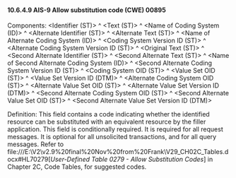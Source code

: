 #### 10.6.4.9 AIS-9 Allow substitution code (CWE) 00895

Components: &lt;Identifier (ST)> ^ &lt;Text (ST)> ^ &lt;Name of Coding System (ID)> ^ &lt;Alternate Identifier (ST)> ^ &lt;Alternate Text (ST)> ^ &lt;Name of Alternate Coding System (ID)> ^ &lt;Coding System Version ID (ST)> ^ &lt;Alternate Coding System Version ID (ST)> ^ &lt;Original Text (ST)> ^ &lt;Second Alternate Identifier (ST)> ^ &lt;Second Alternate Text (ST)> ^ &lt;Name of Second Alternate Coding System (ID)> ^ &lt;Second Alternate Coding System Version ID (ST)> ^ &lt;Coding System OID (ST)> ^ &lt;Value Set OID (ST)> ^ &lt;Value Set Version ID (DTM)> ^ &lt;Alternate Coding System OID (ST)> ^ &lt;Alternate Value Set OID (ST)> ^ &lt;Alternate Value Set Version ID (DTM)> ^ &lt;Second Alternate Coding System OID (ST)> ^ &lt;Second Alternate Value Set OID (ST)> ^ &lt;Second Alternate Value Set Version ID (DTM)>

Definition: This field contains a code indicating whether the identified resource can be substituted with an equivalent resource by the filler application. This field is conditionally required. It is required for all request messages. It is optional for all unsolicited transactions, and for all query messages. Refer to file:///E:\V2\v2.9%20final%20Nov%20from%20Frank\V29_CH02C_Tables.docx#HL70279[_User-Defined Table 0279 - Allow Substitution Codes_] in Chapter 2C, Code Tables, for suggested codes.

